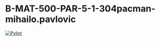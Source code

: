 # B-MAT-500-PAR-5-1-304pacman-mihailo.pavlovic
[![Pylint](https://github.com/EpitechPromo2024/B-MAT-500-PAR-5-1-304pacman-mihailo.pavlovic/actions/workflows/pylint.yml/badge.svg)](https://github.com/EpitechPromo2024/B-MAT-500-PAR-5-1-304pacman-mihailo.pavlovic/actions/workflows/pylint.yml)
